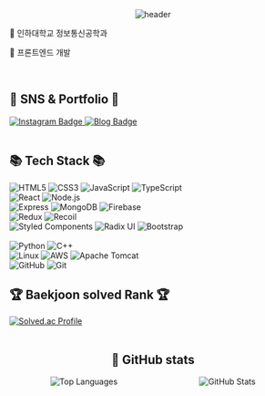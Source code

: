 <div align="center">
  <img src="https://capsule-render.vercel.app/api?type=Waving&height=200&text=Lee%20Sumin&fontColor=d5e6f5&color=timeGradient&animation=fadeIn" alt="header">
</div>

<p align> 🏫 인하대학교 정보통신공학과</p>
<p align>🐤 프론트엔드 개발</p>

<div align>
  <br>
  <h2>📡 SNS & Portfolio 📡</h2>
  <a href="https://www.instagram.com/dev.sum_int/">
    <img src="https://img.shields.io/badge/-Instagram-dd2a7b?style=flat-square&logo=instagram&logoColor=white" alt="Instagram Badge">
  </a>
  <a href="https://blog.naver.com/chajuhui123">
    <img src="https://img.shields.io/badge/-Blog-brightgreen?style=flat-square&logo=000000" alt="Blog Badge">
  </a>
</div>

<br>

<div >
  <h2>📚 Tech Stack 📚</h2>
  <img src="https://img.shields.io/badge/html5-E34F26?style=for-the-badge&logo=html5&logoColor=white" alt="HTML5">
  <img src="https://img.shields.io/badge/css-1572B6?style=for-the-badge&logo=css3&logoColor=white" alt="CSS3">
  <img src="https://img.shields.io/badge/javascript-F7DF1E?style=for-the-badge&logo=javascript&logoColor=black" alt="JavaScript">
  <img src="https://img.shields.io/badge/Typescript-3178C6?style=for-the-badge&logo=Typescript&logoColor=white" alt="TypeScript">
  <br>
  <img src="https://img.shields.io/badge/react-61DAFB?style=for-the-badge&logo=react&logoColor=black" alt="React">
  <img src="https://img.shields.io/badge/node.js-339933?style=for-the-badge&logo=Node.js&logoColor=white" alt="Node.js">
  <br>
  <img src="https://img.shields.io/badge/express-000000?style=for-the-badge&logo=express&logoColor=white" alt="Express">
  <img src="https://img.shields.io/badge/mongoDB-47A248?style=for-the-badge&logo=MongoDB&logoColor=white" alt="MongoDB">
  <img src="https://img.shields.io/badge/firebase-FFCA28?style=for-the-badge&logo=firebase&logoColor=white" alt="Firebase">
  <br>
  <img src="https://img.shields.io/badge/Redux-764ABC?style=for-the-badge&logo=Redux&logoColor=white" alt="Redux">
  <img src="https://img.shields.io/badge/Recoil-3578E5?style=for-the-badge&logo=Redux&logoColor=white" alt="Recoil">
  <br>
  <img src="https://img.shields.io/badge/styledcomponents-DB7093?style=for-the-badge&logo=styledcomponents&logoColor=white" alt="Styled Components">
  <img src="https://img.shields.io/badge/Radix UI-161618?style=for-the-badge&logo=Radix UI&logoColor=white" alt="Radix UI">
  <img src="https://img.shields.io/badge/bootstrap-7952B3?style=for-the-badge&logo=bootstrap&logoColor=white" alt="Bootstrap">
  <br><br>
  <img src="https://img.shields.io/badge/python-3776AB?style=for-the-badge&logo=python&logoColor=white" alt="Python">
  <img src="https://img.shields.io/badge/c++-00599C?style=for-the-badge&logo=c%2B%2B&logoColor=white" alt="C++">
  <br>
  <img src="https://img.shields.io/badge/linux-FCC624?style=for-the-badge&logo=linux&logoColor=black" alt="Linux">
  <img src="https://img.shields.io/badge/amazonaws-232F3E?style=for-the-badge&logo=amazonaws&logoColor=white" alt="AWS">
  <img src="https://img.shields.io/badge/apache tomcat-F8DC75?style=for-the-badge&logo=apachetomcat&logoColor=white" alt="Apache Tomcat">
  <br>
  <img src="https://img.shields.io/badge/github-181717?style=for-the-badge&logo=github&logoColor=white" alt="GitHub">
  <img src="https://img.shields.io/badge/git-F05032?style=for-the-badge&logo=git&logoColor=white" alt="Git">
</div>

<div >
  <h2>🏆 Baekjoon solved Rank 🏆</h2>
  <a href="https://solved.ac/yism317/">
    <img src="https://mazassumnida.wtf/api/v2/generate_badge?boj=yism317" alt="Solved.ac Profile">
  </a>
</div>

<br>

<div>
  <h2 style="text-align: center;">🌱 GitHub stats</h2>
  <div style="display: flex; justify-content: space-around;">
    <div>
      <img src="https://github-readme-stats.vercel.app/api/top-langs/?username=yism317&layout=compact&theme=tokyonight" alt="Top Languages">
      <br><br>
    </div>
    <div>
      <img src="https://github-readme-stats.vercel.app/api?username=yism317&show_icons=true&theme=tokyonight" alt="GitHub Stats">
    </div>
  </div>
</div>

<br>






